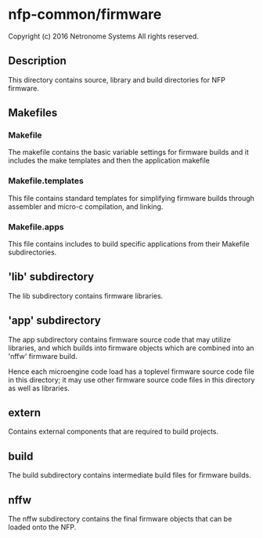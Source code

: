 # nfp-common/firmware

 Copyright (c) 2016 Netronome Systems
 All rights reserved.

## Description

This directory contains source, library and build directories for NFP
firmware.

## Makefiles

### Makefile

The makefile contains the basic variable settings for firmware builds
and it includes the make templates and then the application makefile

### Makefile.templates

This file contains standard templates for simplifying firmware builds
through assembler and micro-c compilation, and linking.

### Makefile.apps

This file contains includes to build specific applications from their
Makefile subdirectories.

## 'lib' subdirectory

The lib subdirectory contains firmware libraries.

## 'app' subdirectory

The app subdirectory contains firmware source code that may utilize
libraries, and which builds into firmware objects which are combined
into an 'nffw' firmware build.

Hence each microengine code load has a toplevel firmware source code
file in this directory; it may use other firmware source code files in
this directory as well as libraries.

## extern

Contains external components that are required to build projects.

## build

The build subdirectory contains intermediate build files for firmware
builds.

## nffw

The nffw subdirectory contains the final firmware objects that can be
loaded onto the NFP.
